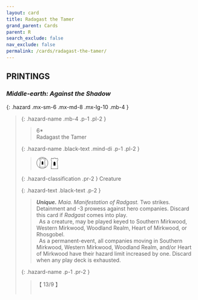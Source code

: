 ```yaml
---
layout: card
title: Radagast the Tamer
grand_parent: Cards
parent: R
search_exclude: false
nav_exclude: false
permalink: /cards/radagast-the-tamer/
---
```


## PRINTINGS


### _Middle-earth: Against the Shadow_

{: .hazard .mx-sm-6 .mx-md-8 .mx-lg-10 .mb-4 }
> {: .hazard-name .mb-4 .p-1 .pl-2 }
> > <div class="hazard-mp">6*</div>
> > <div class="card-name">Radagast the Tamer</div>
>
> {: .hazard-name .black-text .mind-di .p-1 .pl-2 }
> > ![](/assets/images/free-domain.svg)&ensp;![](/assets/images/free-hold.svg)
>
> {: .hazard-classification .pr-2 }
> Creature
>
> {: .hazard-text .black-text .p-2 }
> > _**Unique.**_ _Maia._ _Manifestation of Radgast._ Two strikes. Detainment and -3 prowess against hero companies. Discard this card if _Radgast_ comes into play. <br>&ensp;As a creature, may be played keyed to Southern Mirkwood, Western Mirkwood, Woodland Realm, Heart of Mirkwood, or Rhosgobel. <br>&ensp;As a permanent-event, all companies moving in Southern Mirkwood, Western Mirkwood, Woodland Realm, and/or Heart of Mirkwood have their hazard limit increased by one. Discard when any play deck is exhausted. 
>
> {: .hazard-name .p-1 .pr-2 }
> > <div class="card-shield">【 13/9 】</div>
> > <div class="card-corruption">&nbsp;</div>
